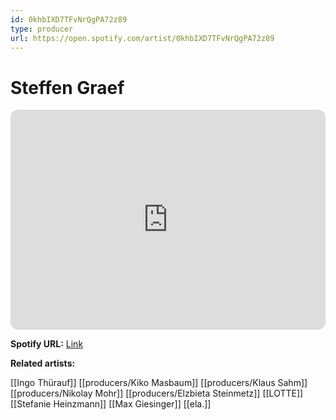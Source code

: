 ```yaml
---
id: 0khbIXD7TFvNrQgPA72z89
type: producer
url: https://open.spotify.com/artist/0khbIXD7TFvNrQgPA72z89
---
```

# Steffen Graef

<iframe style="border-radius:12px" src="https://open.spotify.com/embed/artist/0khbIXD7TFvNrQgPA72z89" width="100%" height="352" frameBorder="0" allowfullscreen="" allow="autoplay; clipboard-write; encrypted-media; fullscreen; picture-in-picture" loading="lazy"></iframe>

**Spotify URL:** [Link](https://open.spotify.com/artist/0khbIXD7TFvNrQgPA72z89)

**Related artists:**

[[Ingo Thürauf]]
[[producers/Kiko Masbaum]]
[[producers/Klaus Sahm]]
[[producers/Nikolay Mohr]]
[[producers/Elzbieta Steinmetz]]
[[LOTTE]]
[[Stefanie Heinzmann]]
[[Max Giesinger]]
[[ela.]]
